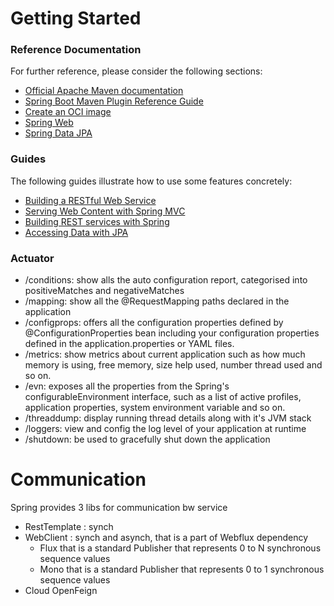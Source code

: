 # Getting Started

### Reference Documentation
For further reference, please consider the following sections:

* [Official Apache Maven documentation](https://maven.apache.org/guides/index.html)
* [Spring Boot Maven Plugin Reference Guide](https://docs.spring.io/spring-boot/docs/3.1.5/maven-plugin/reference/html/)
* [Create an OCI image](https://docs.spring.io/spring-boot/docs/3.1.5/maven-plugin/reference/html/#build-image)
* [Spring Web](https://docs.spring.io/spring-boot/docs/3.1.5/reference/htmlsingle/index.html#web)
* [Spring Data JPA](https://docs.spring.io/spring-boot/docs/3.1.5/reference/htmlsingle/index.html#data.sql.jpa-and-spring-data)

### Guides
The following guides illustrate how to use some features concretely:

* [Building a RESTful Web Service](https://spring.io/guides/gs/rest-service/)
* [Serving Web Content with Spring MVC](https://spring.io/guides/gs/serving-web-content/)
* [Building REST services with Spring](https://spring.io/guides/tutorials/rest/)
* [Accessing Data with JPA](https://spring.io/guides/gs/accessing-data-jpa/)


### Actuator
- /conditions: show alls the auto configuration report, categorised into positiveMatches and negativeMatches
- /mapping: show all the @RequestMapping paths declared in the application
- /configprops: offers all the configuration properties defined by @ConfigurationProperties bean including your 
  configuration properties defined in the application.properties or YAML files.
- /metrics: show metrics about current application such as how much memory is using, free memory, size help used, 
  number thread used and so on.
- /evn: exposes all the properties from the Spring's configurableEnvironment interface, such as a list of active 
  profiles, application properties, system environment variable and so on.
- /threaddump: display running thread details along with it's JVM stack
- /loggers: view and config the log level of your application at runtime
- /shutdown: be used to gracefully shut down the application

# Communication
Spring provides 3 libs for communication bw service
- RestTemplate : synch
- WebClient : synch and asynch, that is a part of Webflux dependency
  - Flux that is a standard Publisher that represents 0 to N synchronous sequence values
  - Mono that is a standard Publisher that represents 0 to 1 synchronous sequence values
- Cloud OpenFeign




